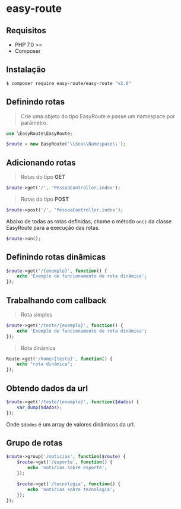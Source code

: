 # easy-route

## Requisitos
* PHP 7.0 >=
* Composer 

## Instalação
```bash
$ composer require easy-route/easy-route "v2.0"
``` 

## Definindo rotas
> Crie uma objeto do tipo EasyRoute e passe um namespace por parâmetro.
```php
use \EasyRoute\EasyRoute;

$route = new EasyRoute('\\Seu\\Namespace\\');
``` 

## Adicionando rotas
> Rotas do tipo **GET**
```php
$route->get('/', 'PessoaController.index');
```

> Rotas do tipo **POST**
```php
$route->post('/', 'PessoaController.index');
```

Abaixo de todas as rotas definidas, chame o método `on()` da classe EasyRoute para a execução das rotas.
```php
$route->on();
```

## Definindo rotas dinâmicas
```php
$route->get('/{exemplo}', function() {
    echo 'Exemplo de funcionamento de rota dinâmica';
});
```
## Trabalhando com callback
> Rota simples
```php
$route->get('/teste/{exemplo}', function() {
    echo 'Exemplo de funcionamento de rota dinâmica';
});
``` 
> Rota dinâmica
```php
Route->get('/home/{teste}', function() {
    echo "rota dinâmica";
});
```
## Obtendo dados da url
```php
$route->get('/teste/{exemplo}', function($dados) {
    var_dump($dados);
});
```
Onde `$dados` é um array de valores dinâmicos da url.

## Grupo de rotas
```php
$route->group('/noticias', function($route) {
    $route->get('/esporte', function() {
        echo 'noticias sobre esporte';
    });

    $route->get('/tecnologia', function() {
        echo 'noticias sobre tecnologia';
    });
});
```